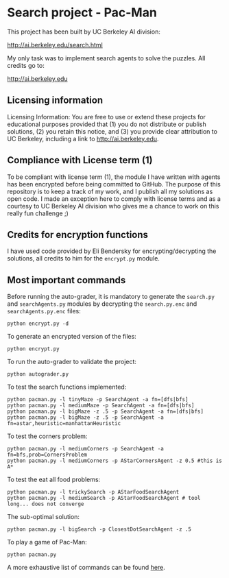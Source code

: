 # Search project - Pac-Man

This project has been built by UC Berkeley AI division:

http://ai.berkeley.edu/search.html

My only task was to implement search agents to solve the puzzles. All credits go to:

http://ai.berkeley.edu

## Licensing information

Licensing Information:  You are free to use or extend these projects for
educational purposes provided that (1) you do not distribute or publish
solutions, (2) you retain this notice, and (3) you provide clear
attribution to UC Berkeley, including a link to http://ai.berkeley.edu.

## Compliance with License term (1)

To be compliant with license term (1), the module I have written with agents has been encrypted before being committed 
to GitHub. The purpose of this repository is to keep a track of my work, and I publish all my solutions 
as open code. I made an exception here to comply with license terms and as a courtesy to UC Berkeley AI division who 
gives me a chance to work on this really fun challenge ;)

## Credits for encryption functions

I have used code provided by Eli Bendersky for encrypting/decrypting the solutions, all credits to him for the 
`encrypt.py` module.

## Most important commands

Before running the auto-grader, it is mandatory to generate the `search.py` and `searchAgents.py` modules by decrypting 
the `search.py.enc` and `searchAgents.py.enc` files:
```
python encrypt.py -d
```

To generate an encrypted version of the files:
```
python encrypt.py
```

To run the auto-grader to validate the project:
```
python autograder.py
```

To test the search functions implemented:
```
python pacman.py -l tinyMaze -p SearchAgent -a fn=[dfs|bfs]
python pacman.py -l mediumMaze -p SearchAgent -a fn=[dfs|bfs]
python pacman.py -l bigMaze -z .5 -p SearchAgent -a fn=[dfs|bfs]
python pacman.py -l bigMaze -z .5 -p SearchAgent -a fn=astar,heuristic=manhattanHeuristic
```

To test the corners problem:

```
python pacman.py -l mediumCorners -p SearchAgent -a fn=bfs,prob=CornersProblem
python pacman.py -l mediumCorners -p AStarCornersAgent -z 0.5 #this is A*
```

To test the eat all food problems:

```
python pacman.py -l trickySearch -p AStarFoodSearchAgent
python pacman.py -l mediumSearch -p AStarFoodSearchAgent # tool long... does not converge
```

The sub-optimal solution:

```
python pacman.py -l bigSearch -p ClosestDotSearchAgent -z .5 
```

To play a game of Pac-Man:
```
python pacman.py
```

A more exhaustive list of commands can be found [here](./commands.txt).